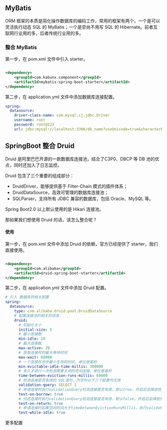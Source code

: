 ## MyBatis

ORM 框架的本质是简化操作数据库的编码工作，常用的框架有两个，一个是可以灵活执行动态 SQL 的 MyBatis；一个是崇尚不用写 SQL 的
Hibernate。前者互联网行业用的多，后者传统行业用的多。

### 整合 MyBatis

第一步，在 pom.xml 文件中引入 starter。

```xml

<dependency>
    <groupId>com.kabunx.component</groupId>
    <artifactId>mybatis-spring-boot-starter</artifactId>
</dependency>
```

第二步，在 application.yml 文件中添加数据库连接配置。

```yaml
spring:
  datasource:
    driver-class-name: com.mysql.cj.jdbc.Driver
    username: root
    password: root@123
    url: jdbc:mysql://localhost:3306/db_name?useUnicode=true&characterEncoding=utf-8&serverTimezone=Asia/Shanghai&useSSL=false
```

## SpringBoot 整合 Druid

Druid 是阿里巴巴开源的一款数据库连接池，结合了C3P0、DBCP 等 DB 池的优点，同时还加入了日志监控。

Druid 包含了三个重要的组成部分：

* DruidDriver，能够提供基于 Filter-Chain 模式的插件体系；
* DruidDataSource，高效可管理的数据库连接池；
* SQLParser，支持所有 JDBC 兼容的数据库，包括 Oracle、MySQL 等。

Spring Boot2.0 以上默认使用的是 Hikari 连接池。

那如果我们想使用 Druid 的话，该怎么整合呢？

#### 使用

第一步，在 pom.xml 文件中添加 Druid 的依赖，官方已经提供了 starter，我们直接使用。

```xml

<dependency>
    <groupId>com.alibaba</groupId>
    <artifactId>druid-spring-boot-starter</artifactId>
</dependency>
```

第二步，在 application.yml 文件中添加 Druid 配置。

```yaml
# 引入 数据库的相关配置
spring:
  datasource:
    type: com.alibaba.druid.pool.DruidDataSource
    # 配置连接池的相关的信息
    druid:
      # 初始化大小
      initial-size: 5
      # 最小连接数
      min-idle: 10
      # 最大连接数
      max-active: 20
      # 获取连接时的最大等待时间
      max-wait: 60000
      # 一个连接在池中最小生存的时间，单位是毫秒
      min-evictable-idle-time-millis: 300000
      # 多久才进行一次检测需要关闭的空闲连接，单位是毫秒
      time-between-eviction-runs-millis: 60000
      # 检测连接是否有效的 SQL语句，为空时以下三个配置均无效
      validation-query: SELECT 1
      # 申请连接时执行validationQuery检测连接是否有效，默认true，开启后会降低性能
      test-on-borrow: true
      # 归还连接时执行validationQuery检测连接是否有效，默认false，开启后会降低性能
      test-on-return: true
      # 申请连接时如果空闲时间大于timeBetweenEvictionRunsMillis，执行validationQuery检测连接是否有效，默认false，建议开启，不影响性能
      test-while-idle: true
```

更多配置
